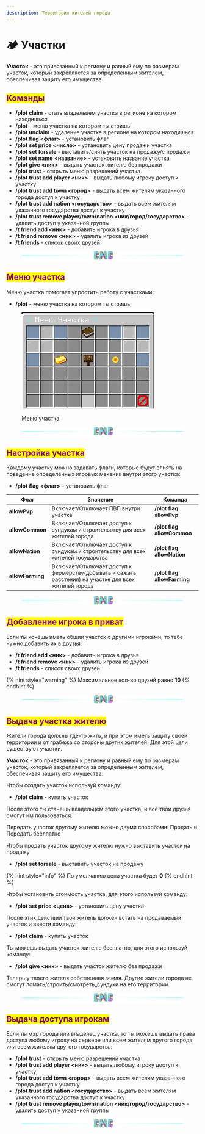 ```yaml
---
description: Территория жителей города
---
```


# 🏕️ Участки

**Участок** - это привязанный к региону и равный ему по размерам участок, который закрепляется за определенным жителем, обеспечивая защиту его имущества.

## <mark style="color:purple;">Команды</mark>

* **/plot claim** - стать владельцем участка в регионе на котором находишься
* **/plot** - меню участка на котором ты стоишь
* **/plot unclaim** - удаление участка в регионе на котором находишься
* **/plot flag <флаг>** - установить флаг
* **/plot set price <число>** - установить цену продажи участка
* **/plot set forsale** - выставить/снять участок на продажу/c продажи
* **/plot set name** **<название>** - установить название участка
* **/plot give <ник>** - выдать участок жителю без продажи
* **/plot trust** - открыть меню разрешений участка
* **/plot trust add player <ник>** - выдать любому игроку доступ к участку
* **/plot trust add town <город>** - выдать всем жителям указанного города доступ к участку
* **/plot trust add nation <государство>** - выдать всем жителям указанного государства доступ к участку
* **/plot trust remove player/town/nation <ник/город/государство>** - удалить доступ у указанной группы
* **/t friend add <ник>** - добавить игрока в друзья
* **/t friend remove <ник>** - удалить игрока из друзей
* **/t friends** - список своих друзей

<figure><img src="../.gitbook/assets/gitlab_hr7.svg" alt=""><figcaption></figcaption></figure>

## <mark style="color:purple;">Меню участка</mark>

Меню участка помогает упростить работу с участками:

* **/plot** - меню участка на котором ты стоишь

<figure><img src="../.gitbook/assets/image (29).png" alt=""><figcaption><p>Меню участка</p></figcaption></figure>

<figure><img src="../.gitbook/assets/gitlab_hr7.svg" alt=""><figcaption></figcaption></figure>

## <mark style="color:purple;">Настройка участка</mark>

Каждому участку можно задавать флаги, которые будут влиять на поведение определённых игровых механик внутри этого участка:

* **/plot flag <флаг>** - установить флаг

| Флаг             | Значение                                                                                               | Команда                     |
| ---------------- | ------------------------------------------------------------------------------------------------------ | --------------------------- |
| **allowPvp**     | Включает/Отключает ПВП внутри участка                                                                  | **/plot flag allowPvp**     |
| **allowCommon**  | Включает/Отключает доступ к сундукам и строительству для всех жителей города                           | **/plot flag allowCommon**  |
| **allowNation**  | Включает/Отключает доступ к сундукам и строительству для всех жителей государства                      | **/plot flag allowNation**  |
| **allowFarming** | Включает/Отключает доступ к фермерству(добывать и сажать расстения) на участке для всех жителей города | **/plot flag allowFarming** |

<figure><img src="../.gitbook/assets/gitlab_hr7.svg" alt=""><figcaption></figcaption></figure>

## <mark style="color:purple;">Добавление игрока в приват</mark>

Если ты хочешь иметь общий участок с другими игроками, то тебе нужно добавить их в друзья:

* **/t friend add <ник>** - добавить игрока в друзья
* **/t friend remove <ник>** - удалить игрока из друзей
* **/t friends** - список своих друзей

{% hint style="warning" %}
Максимальное кол-во друзей равно **10**
{% endhint %}

<figure><img src="../.gitbook/assets/gitlab_hr7.svg" alt=""><figcaption></figcaption></figure>

## <mark style="color:purple;">Выдача участка жителю</mark>

Жители города должны где-то жить, и при этом иметь защиту своей территории и от грабежа со стороны других жителей. Для этой цели существуют участки.

**Участок** - это привязанный к региону и равный ему по размерам участок, который закрепляется за определенным жителем, обеспечивая защиту его имущества.

Чтобы создать участок используй команду:

* **/plot claim** - купить участок

После этого ты станешь владельцем этого участка, и все твои друзья смогут им пользоваться.

Передать участок другому жителю можно двумя способами: Продать и Передать беслпатно

Чтобы продать участок другому жителю нужно выставить участок на продажу

* **/plot set forsale** - выставить участок на продажу

{% hint style="info" %}
По умолчанию цена участка будет **0**
{% endhint %}

Чтобы установить стоимость участка, для этого используй команду:

* **/plot set price <цена>** - установить цену участка

После этих действий твой житель должен встать на продаваемый участок и ввести команду:

* **/plot claim** - купить участок

Ты можешь выдать участок жителю бесплатно, для этого используй команду:

* **/plot give <ник>** - выдать участок жителю без продажи

Теперь у твоего жителя собственная земля. Другие жители города не смогут ломать/строить/смотреть\_сундуки на его территории.

<figure><img src="../.gitbook/assets/gitlab_hr7.svg" alt=""><figcaption></figcaption></figure>

## <mark style="color:purple;">Выдача доступа игрокам</mark>

Если ты мэр города или владелец участка, то ты можешь выдать права доступа любому игроку на сервере или всем жителям другого города, или всем жителям другого государства:

* **/plot trust** - открыть меню разрешений участка
* **/plot trust add player <ник>** - выдать любому игроку доступ к участку
* **/plot trust add town <город>** - выдать всем жителям указанного города доступ к участку
* **/plot trust add nation <государство>** - выдать всем жителям указанного государства доступ к участку
* **/plot trust remove player/town/nation <ник/город/государство>** - удалить доступ у указанной группы



<figure><img src="../.gitbook/assets/gitlab_hr7.svg" alt=""><figcaption></figcaption></figure>
